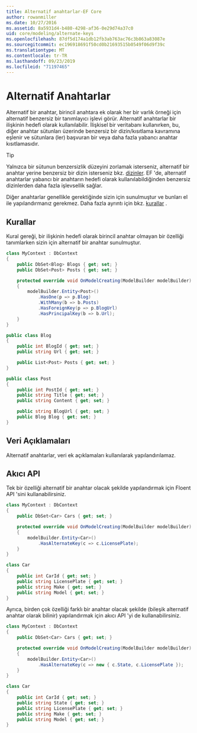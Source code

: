 ```yaml
---
title: Alternatif anahtarlar-EF Core
author: rowanmiller
ms.date: 10/27/2016
ms.assetid: 8a5931d4-b480-4298-af36-0e29d74a37c0
uid: core/modeling/alternate-keys
ms.openlocfilehash: 87df5d174a1db12fb3ab763ac76c3b863a83087e
ms.sourcegitcommit: ec196918691f50cd0b21693515b0549f06d9f39c
ms.translationtype: MT
ms.contentlocale: tr-TR
ms.lasthandoff: 09/23/2019
ms.locfileid: "71197465"
---
```

# <a name="alternate-keys"></a>Alternatif Anahtarlar

Alternatif bir anahtar, birincil anahtara ek olarak her bir varlık örneği için alternatif benzersiz bir tanımlayıcı işlevi görür. Alternatif anahtarlar bir ilişkinin hedefi olarak kullanılabilir. İlişkisel bir veritabanı kullanırken, bu, diğer anahtar sütunları üzerinde benzersiz bir dizin/kısıtlama kavramına eşlenir ve sütunlara (ler) başvuran bir veya daha fazla yabancı anahtar kısıtlamasıdır.

> [!TIP]  
> Yalnızca bir sütunun benzersizlik düzeyini zorlamak isterseniz, alternatif bir anahtar yerine benzersiz bir dizin isterseniz bkz. [dizinler](indexes.md). EF 'de, alternatif anahtarlar yabancı bir anahtarın hedefi olarak kullanılabildiğinden benzersiz dizinlerden daha fazla işlevsellik sağlar.

Diğer anahtarlar genellikle gerektiğinde sizin için sunulmuştur ve bunları el ile yapılandırmanız gerekmez. Daha fazla ayrıntı için bkz. [kurallar](#conventions) .

## <a name="conventions"></a>Kurallar

Kural gereği, bir ilişkinin hedefi olarak birincil anahtar olmayan bir özelliği tanımlarken sizin için alternatif bir anahtar sunulmuştur.

<!-- [!code-csharp[Main](samples/core/Modeling/Conventions/AlternateKey.cs?highlight=12)] -->
``` csharp
class MyContext : DbContext
{
    public DbSet<Blog> Blogs { get; set; }
    public DbSet<Post> Posts { get; set; }

    protected override void OnModelCreating(ModelBuilder modelBuilder)
    {
        modelBuilder.Entity<Post>()
            .HasOne(p => p.Blog)
            .WithMany(b => b.Posts)
            .HasForeignKey(p => p.BlogUrl)
            .HasPrincipalKey(b => b.Url);
    }
}

public class Blog
{
    public int BlogId { get; set; }
    public string Url { get; set; }

    public List<Post> Posts { get; set; }
}

public class Post
{
    public int PostId { get; set; }
    public string Title { get; set; }
    public string Content { get; set; }

    public string BlogUrl { get; set; }
    public Blog Blog { get; set; }
}
```

## <a name="data-annotations"></a>Veri Açıklamaları

Alternatif anahtarlar, veri ek açıklamaları kullanılarak yapılandırılamaz.

## <a name="fluent-api"></a>Akıcı API

Tek bir özelliği alternatif bir anahtar olacak şekilde yapılandırmak için Floent API 'sini kullanabilirsiniz.

<!-- [!code-csharp[Main](samples/core/Modeling/FluentAPI/AlternateKeySingle.cs?highlight=7,8)] -->
``` csharp
class MyContext : DbContext
{
    public DbSet<Car> Cars { get; set; }

    protected override void OnModelCreating(ModelBuilder modelBuilder)
    {
        modelBuilder.Entity<Car>()
            .HasAlternateKey(c => c.LicensePlate);
    }
}

class Car
{
    public int CarId { get; set; }
    public string LicensePlate { get; set; }
    public string Make { get; set; }
    public string Model { get; set; }
}
```

Ayrıca, birden çok özelliği farklı bir anahtar olacak şekilde (bileşik alternatif anahtar olarak bilinir) yapılandırmak için akıcı API 'yi de kullanabilirsiniz.

<!-- [!code-csharp[Main](samples/core/Modeling/FluentAPI/AlternateKeyComposite.cs?highlight=7,8)] -->
``` csharp
class MyContext : DbContext
{
    public DbSet<Car> Cars { get; set; }

    protected override void OnModelCreating(ModelBuilder modelBuilder)
    {
        modelBuilder.Entity<Car>()
            .HasAlternateKey(c => new { c.State, c.LicensePlate });
    }
}

class Car
{
    public int CarId { get; set; }
    public string State { get; set; }
    public string LicensePlate { get; set; }
    public string Make { get; set; }
    public string Model { get; set; }
}
```
